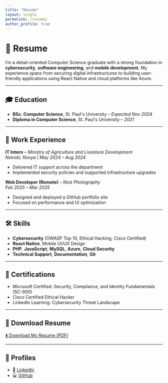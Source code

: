 ```yaml
---
title: "Resume"
layout: single
permalink: /resume/
author_profile: true
---
```


# 📄 Resume

I’m a detail-oriented Computer Science graduate with a strong foundation in **cybersecurity**, **software engineering**, and **mobile development**. My experience spans from securing digital infrastructures to building user-friendly applications using React Native and cloud platforms like Azure.

---

## 🎓 Education

- **BSc. Computer Science**, St. Paul's University – *Expected Nov 2024*  
- **Diploma in Computer Science**, St. Paul's University – *2021*

---

## 💼 Work Experience

**IT Intern** – *Ministry of Agriculture and Livestock Development*  
*Nairobi, Kenya | May 2024 – Aug 2024*  
- Delivered IT support across the department  
- Implemented security policies and supported infrastructure upgrades

**Web Developer (Remote)** – *Nick Photography*  
*Feb 2025 – Mar 2025*  
- Designed and deployed a GitHub portfolio site  
- Focused on performance and UI optimization

---

## 🛠 Skills

- **Cybersecurity** (OWASP Top 10, Ethical Hacking, Cisco Certified)
- **React Native**, Mobile UI/UX Design
- **PHP**, **JavaScript**, **MySQL**, **Azure**, **Cloud Security**
- **Technical Support**, **Documentation**, **Git**

---

## 📜 Certifications

- Microsoft Certified: Security, Compliance, and Identity Fundamentals (SC-900)  
- Cisco Certified Ethical Hacker  
- LinkedIn Learning: Cybersecurity Threat Landscape

---

## 📂 Download Resume

[⬇️ Download My Resume (PDF)](/assets/Resume/Alex_Mbogo_CV.pdf)

---

## 🔗 Profiles

- 💼 [LinkedIn](https://www.linkedin.com/in/alexevans)
- 💻 [GitHub](https://github.com/AlexMbog)

